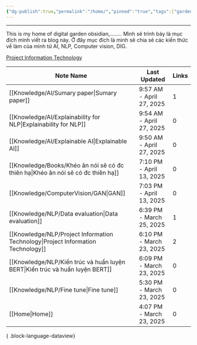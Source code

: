 ```yaml
---
{"dg-publish":true,"permalink":"/home/","pinned":"true","tags":["gardenEntry"]}
---
```


---

This is my home of digital garden obsidian,........
Mình sẽ trình bày là mục đích mình viết ra blog này. Ở đây mục đích là mình sẽ chia sẽ các kiến thức về làm của mình từ AI, NLP, Computer vision, DIG. 

[Project Information Technology](Knowledge/NLP/Project%20Information%20Technology.md)

| Note Name                                                                           | Last Updated             | Links |
| ----------------------------------------------------------------------------------- | ------------------------ | ----- |
| [[Knowledge/AI/Sumary paper\|Sumary paper]]                                      | 9:57 AM - April 27, 2025 | 1     |
| [[Knowledge/AI/Explainability for NLP\|Explainability for NLP]]                  | 9:54 AM - April 27, 2025 | 0     |
| [[Knowledge/AI/Explainable AI\|Explainable AI]]                                  | 9:50 AM - April 27, 2025 | 0     |
| [[Knowledge/Books/Khéo ăn nói sẽ có đc thiên hạ\|Khéo ăn nói sẽ có đc thiên hạ]] | 7:10 PM - April 13, 2025 | 0     |
| [[Knowledge/ComputerVision/GAN\|GAN]]                                            | 7:03 PM - April 13, 2025 | 0     |
| [[Knowledge/NLP/Data evaluation\|Data evaluation]]                               | 6:39 PM - March 25, 2025 | 1     |
| [[Knowledge/NLP/Project Information Technology\|Project Information Technology]] | 6:10 PM - March 23, 2025 | 2     |
| [[Knowledge/NLP/Kiến trúc và huấn luyện BERT\|Kiến trúc và huấn luyện BERT]]     | 6:09 PM - March 23, 2025 | 0     |
| [[Knowledge/NLP/Fine tune\|Fine tune]]                                           | 5:30 PM - March 23, 2025 | 0     |
| [[Home\|Home]]                                                                   | 4:07 PM - March 23, 2025 | 0     |

{ .block-language-dataview}

